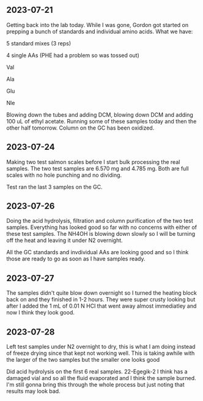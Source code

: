 ## 2023-07-21
Getting back into the lab today.
While I was gone, Gordon got started on prepping a bunch of standards and individual amino acids. 
What we have:

5 standard mixes (3 reps)

4 single AAs (PHE had a problem so was tossed out)

Val

Ala

Glu

Nle

Blowing down the tubes and adding DCM, blowing down DCM and adding 100 uL of ethyl acetate. 
Running some of these samples today and then the other half tomorrow. 
Column on the GC has been oxidized. 

## 2023-07-24
Making two test salmon scales before I start bulk processing the real samples. 
The two test samples are 6.570 mg and 4.785 mg. Both are full scales with no hole punching and no dividing. 

Test ran the last 3 samples on the GC.

## 2023-07-26
Doing the acid hydrolysis, filtration and column purification of the two test samples. 
Everything has looked good so far with no concerns with either of these test samples.
The NH4OH is blowing down slowly so I will be turning off the heat and leaving it under N2 overnight. 

All the GC standards and invdividual AAs are looking good and so I think those are ready to go as soon as I have samples ready.

## 2023-07-27
The samples didn't quite blow down overnight so I turned the heating block back on and they finished in 1-2 hours.
They were super crusty looking but after I added the 1 mL of 0.01 N HCl that went away almost immediatley and now I think they look good. 

## 2023-07-28
Left test samples under N2 overnight to dry, this is what I am doing instead of freeze drying since that kept not working well.
This is taking awhile with the larger of the two samples but the smaller one looks good

Did acid hydrolysis on the first 6 real samples. 
22-Egegik-2 I think has a damaged vial and so all the fluid evaporated and I think the sample burned. 
I'm still gonna bring this through the whole process but just noting that results may look bad.




